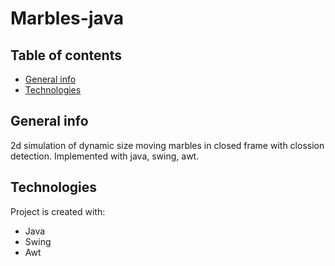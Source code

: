 # Marbles-java


## Table of contents
* [General info](#general-info)
* [Technologies](#technologies)


## General info
2d simulation of dynamic size moving marbles in closed frame with clossion detection. Implemented with java, swing, awt. 
	
## Technologies
Project is created with:
* Java 
* Swing
* Awt
	


